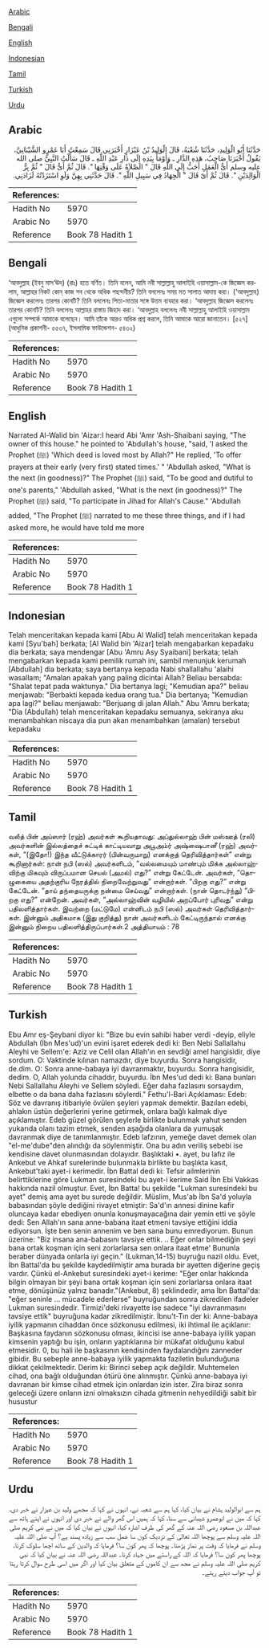 [Arabic](#arabic)

[Bengali](#bengali)

[English](#english)

[Indonesian](#indonesian)

[Tamil](#tamil)

[Turkish](#turkish)

[Urdu](#urdu)

## Arabic


<div dir="rtl" lang="ar" style={{fontSize:'larger',backgroundColor:'#f8f9fa',padding:20}}>
حَدَّثَنَا أَبُو الْوَلِيدِ، حَدَّثَنَا شُعْبَةُ، قَالَ الْوَلِيدُ بْنُ عَيْزَارٍ أَخْبَرَنِي قَالَ سَمِعْتُ أَبَا عَمْرٍو الشَّيْبَانِيَّ، يَقُولُ أَخْبَرَنَا صَاحِبُ، هَذِهِ الدَّارِ ـ وَأَوْمَأَ بِيَدِهِ إِلَى دَارِ عَبْدِ اللَّهِ ـ قَالَ سَأَلْتُ النَّبِيَّ صلى الله عليه وسلم أَىُّ الْعَمَلِ أَحَبُّ إِلَى اللَّهِ قَالَ ‏"‏ الصَّلاَةُ عَلَى وَقْتِهَا ‏"‏‏.‏ قَالَ ثُمَّ أَىُّ قَالَ ‏"‏ ثُمَّ بِرُّ الْوَالِدَيْنِ ‏"‏‏.‏ قَالَ ثُمَّ أَىّ قَالَ ‏"‏ الْجِهَادُ فِي سَبِيلِ اللَّهِ ‏"‏‏.‏ قَالَ حَدَّثَنِي بِهِنَّ وَلَوِ اسْتَزَدْتُهُ لَزَادَنِي‏.‏
</div>
<div style={{backgroundColor:'#f8f9fa',padding:20, marginBottom: 10}}><table> <thead> <tr> <th>References:</th> <th></th> </tr> </thead> <tbody><tr><td>Hadith No</td><td>5970</td></tr><tr><td>Arabic No</td><td>5970</td></tr><tr><td>Reference</td><td>Book 78 Hadith 1</td></tr></tbody></table></div>

## Bengali


<div dir="ltr" lang="bn" style={{fontSize:'larger',backgroundColor:'#f8f9fa',padding:20}}>
‘আবদুল্লাহ (ইবনু মাস‘ঊদ) (রাঃ) হতে বর্ণিত। তিনি বলেন, আমি নবী সাল্লাল্লাহু আলাইহি ওয়াসাল্লাম-কে জিজ্ঞেস করলাম, আল্লাহর নিকট কোন্ কাজ সব থেকে অধিক পছন্দনীয়? তিনি বললেনঃ সময় মত সালাত আদায় করা। (‘আবদুল্লাহ) জিজ্ঞেস করলেনঃ তারপর কোনটি? তিনি বললেনঃ পিতা-মাতার সঙ্গে উত্তম ব্যবহার করা। ‘আবদুল্লাহ জিজ্ঞেস করলেনঃ তারপর কোনটি? তিনি বললেনঃ আল্লাহর রাস্তায় জিহাদ করা। ‘আবদুল্লাহ বললেনঃ নবী সাল্লাল্লাহু আলাইহি ওয়াসাল্লাম এগুলো সম্পর্কে আমাকে বলেছেন। আমি তাঁকে আরও অধিক প্রশ্ন করলে, তিনি আমাকে আরো জানাতেন। [৫২৭] (আধুনিক প্রকাশনী- ৫৫৩৭, ইসলামিক ফাউন্ডেশন- ৫৪৩২)
</div>
<div style={{backgroundColor:'#f8f9fa',padding:20, marginBottom: 10}}><table> <thead> <tr> <th>References:</th> <th></th> </tr> </thead> <tbody><tr><td>Hadith No</td><td>5970</td></tr><tr><td>Arabic No</td><td>5970</td></tr><tr><td>Reference</td><td>Book 78 Hadith 1</td></tr></tbody></table></div>

## English


<div dir="ltr" lang="en" style={{fontSize:'larger',backgroundColor:'#f8f9fa',padding:20}}>
Narrated Al-Walid bin 'Aizar:I heard Abi 'Amr 'Ash-Shaibani saying, "The owner of this house." he pointed to 'Abdullah's house, "said, 'I asked the Prophet (ﷺ) 'Which deed is loved most by Allah?" He replied, 'To offer prayers at their early (very first) stated times.' " 'Abdullah asked, "What is the next (in goodness)?" The Prophet (ﷺ) said, "To be good and dutiful to one's parents," 'Abdullah asked, "What is the next (in goodness)?" The Prophet (ﷺ) said, "To participate in Jihad for Allah's Cause." 'Abdullah added, "The Prophet (ﷺ) narrated to me these three things, and if I had asked more, he would have told me more
</div>
<div style={{backgroundColor:'#f8f9fa',padding:20, marginBottom: 10}}><table> <thead> <tr> <th>References:</th> <th></th> </tr> </thead> <tbody><tr><td>Hadith No</td><td>5970</td></tr><tr><td>Arabic No</td><td>5970</td></tr><tr><td>Reference</td><td>Book 78 Hadith 1</td></tr></tbody></table></div>

## Indonesian


<div dir="ltr" lang="id" style={{fontSize:'larger',backgroundColor:'#f8f9fa',padding:20}}>
Telah menceritakan kepada kami [Abu Al Walid] telah menceritakan kepada kami [Syu'bah] berkata; [Al Walid bin 'Aizar] telah mengabarkan kepadaku dia berkata; saya mendengar [Abu 'Amru Asy Syaibani] berkata; telah mengabarkan kepada kami pemilik rumah ini, sambil menunjuk kerumah [Abdullah] dia berkata; saya bertanya kepada Nabi shallallahu 'alaihi wasallam; "Amalan apakah yang paling dicintai Allah? Beliau bersabda: "Shalat tepat pada waktunya." Dia bertanya lagi; "Kemudian apa?" beliau menjawab: "Berbakti kepada kedua orang tua." Dia bertanya; "Kemudian apa lagi?" beliau menjawab: "Berjuang di jalan Allah." Abu 'Amru berkata; "Dia (Abdullah) telah menceritakan kepadaku semuanya, sekiranya aku menambahkan niscaya dia pun akan menambahkan (amalan) tersebut kepadaku
</div>
<div style={{backgroundColor:'#f8f9fa',padding:20, marginBottom: 10}}><table> <thead> <tr> <th>References:</th> <th></th> </tr> </thead> <tbody><tr><td>Hadith No</td><td>5970</td></tr><tr><td>Arabic No</td><td>5970</td></tr><tr><td>Reference</td><td>Book 78 Hadith 1</td></tr></tbody></table></div>

## Tamil


<div dir="ltr" lang="ta" style={{fontSize:'larger',backgroundColor:'#f8f9fa',padding:20}}>
வலீத் பின் அய்ஸார் (ரஹ்) அவர்கள் கூறியதாவது: அப்துல்லாஹ் பின் மஸ்ஊத் (ரலி) அவர்களின் இல்லத்தைச் சுட்டிக் காட்டியவாறு அபூஅம்ர் அஷ்ஷைபானீ (ரஹ்) அவர்கள், “(இதோ!) இந்த வீட்டுக்காரர் (பின்வருமாறு) எனக்குத் தெரிவித்தார்கள்” என்று கூறினார்கள்: நான் நபி (ஸல்) அவர்களிடம், “வல்லமையும் மாண்பும் மிக்க அல்லாஹ்விற்கு மிகவும் விருப்பமான செயல் (அமல்) எது?” என்று கேட்டேன். அவர்கள், “தொழுகையை அதற்குரிய நேரத்தில் நிறைவேற்றுவது” என்றார்கள். “பிறகு எது?” என்று கேட்டேன். “தாய் தந்தையருக்கு நன்மை செய்வது” என்றார்கள். (நான் தொடர்ந்து) “பிறகு எது?” என்றேன். அவர்கள், “அல்லாஹ்வின் வழியில் அறப்போர் புரிவது” என்று பதிலளித்தார்கள். இவற்றை (மட்டுமே) என்னிடம் நபி (ஸல்) அவர்கள் தெரிவித்தார்கள். இன்னும் அதிகமாக (இது குறித்து) நான் அவர்களிடம் கேட்டிருந்தால் எனக்கு இன்னும் நிறைய பதிலளித்திருப்பார்கள்.2 அத்தியாயம் : 78
</div>
<div style={{backgroundColor:'#f8f9fa',padding:20, marginBottom: 10}}><table> <thead> <tr> <th>References:</th> <th></th> </tr> </thead> <tbody><tr><td>Hadith No</td><td>5970</td></tr><tr><td>Arabic No</td><td>5970</td></tr><tr><td>Reference</td><td>Book 78 Hadith 1</td></tr></tbody></table></div>

## Turkish


<div dir="ltr" lang="tr" style={{fontSize:'larger',backgroundColor:'#f8f9fa',padding:20}}>
Ebu Amr eş-Şeybani diyor ki: "Bize bu evin sahibi haber verdi -deyip, eliyle Abdullah (İbn Mes'ud)'un evini işaret ederek dedi ki: Ben Nebi Sallallahu Aleyhi ve Sellem'e: Aziz ve Celil olan Allah'ın en sevdiği amel hangisidir, diye sordum. O: Vaktinde kılınan namazdır, diye buyurdu. Sonra hangisidir, de.dim. O: Sonra anne-babaya iyi davranmaktır, buyurdu. Sonra hangisidir, dedim. O, Allah yolunda cihaddır, buyurdu. İbn Mes'ud dedi ki: Bana bunları Nebi Sallallahu Aleyhi ve Sellem söyledi. Eğer daha fazlasını sorsaydım, elbette o da bana daha fazlasını söylerdi." Fethu'l-Bari Açıklaması: Edeb: Söz ve davranış itibariyle övülen şeyleri yapmak demektir. Bazıları edebi, ahlakın üstün değerlerini yerine getirmek, onlara bağlı kalmak diye açıklamıştır. Edeb güzel görülen şeylerle birlikte bulunmak yahut senden yukarıda olanı tazim etmek, senden aşağıda olanlara da yumuşak davranmak diye de tanımlanmıştır. Edeb lafzının, yemeğe davet demek olan "el-me'dube"den alındığı da söylenmiştir. Ona bu adın veriliş sebebi ise kendisine davet olunmasından dolayıdır. Başlıktaki •. ayet, bu lafız ile Ankebut ve Ahkaf surelerinde bulunmakla birlikte bu başlıkta kasıt, Ankebut'taki ayet-i kerimedir. İbn Battal dedi ki: Tefsir ailmlerinin belirttiklerine göre Lukman suresindeki bu ayet-i kerime Said İbn Ebi Vakkas hakkında nazil olmuştur. Evet, İbn Batta! bu şekilde "Lukman suresindeki bu ayet" demiş ama ayet bu surede değildir. Müslim, Mus'ab İbn Sa'd yoluyla babasından şöyle dediğini rivayet etmiştir: Sa'd'ın annesi dinine kafir oluncaya kadar ebediyen onunla konuşmayacağına dair yemin etti ve şöyle dedi: Sen Allah'ın sana anne-babana itaat etmeni tavsiye ettiğini iddia ediyorsun. İşte ben senin annenim ve ben sana bunu emrediyorum. Bunun üzerine: "Biz insana ana-babasını tavsiye ettik. .. Eğer onlar bilmediğin şeyi bana ortak koşman için seni zorlarlarsa sen onlara itaat etme' Bununla beraber dünyada onlarla iyi geçin." (Lukman,14-15) buyruğu nazil oldu. Evet, İbn Battal'da bu şekilde kaydedilmiştir ama burada bir ayetten diğerine geçiş vardır. Çünkü el-Ankebut suresindeki ayet-i kerime: "Eğer onlar hakkında bilgin olmayan bir şeyi bana ortak koşman için seni zorlarlarsa onlara itaat etme, dönüşünüz yalnız banadır."(Ankebut, 8) şeklindedir, ama İbn Battal'da: "eğer seninle ... mücadele ederlerse" buyruğundan sonra zikredilen ifadeler Lukman suresindedir. Tirmizi'deki rivayette ise sadece "iyi davranmasını tavsiye ettik" buyruğuna kadar zikredilmiştir. İbnu't-Tın der ki: Anne-babaya iyilik yapmanın cihaddan önce sözkonusu edilmesi, iki ihtimal ile açıklanır: Başkasına faydanın sözkonusu olması, ikincisi ise anne-babaya iyilik yapan kimsenin yaptığı bu işin, onların yaptıklarına bir mükafat olduğunu kabul etmesidir. 0, bu hali ile başkasının kendisinden faydalandığını zanneder gibidir. Bu sebeple anne-babaya iyilik yapmakta faziletin bulunduğuna dikkat çekilmektedir. Derim ki: Birinci sebep açık değildir. Muhtemelen cihad, ona bağlı olduğundan ötürü öne alınmıştır. Çünkü anne-babaya iyi davranan bir kimse cihad etmek için onlardan izin ister. Zira biraz sonra geleceği üzere onların izni olmaksızın cihada gitmenin nehyedildiği sabit bir husustur
</div>
<div style={{backgroundColor:'#f8f9fa',padding:20, marginBottom: 10}}><table> <thead> <tr> <th>References:</th> <th></th> </tr> </thead> <tbody><tr><td>Hadith No</td><td>5970</td></tr><tr><td>Arabic No</td><td>5970</td></tr><tr><td>Reference</td><td>Book 78 Hadith 1</td></tr></tbody></table></div>

## Urdu


<div dir="rtl" lang="ur" style={{fontSize:'larger',backgroundColor:'#f8f9fa',padding:20}}>
ہم سے ابوالولید ہشام نے بیان کیا، کہا ہم سے شعبہ نے، انہوں نے کہا کہ مجھے ولید بن عیزار نے خبر دی، کہا کہ میں نے ابوعمرو شیبانی سے سنا، کہا کہ ہمیں اس گھر والے نے خبر دی اور انہوں نے اپنے ہاتھ سے عبداللہ بن مسعود رضی اللہ عنہ کے گھر کی طرف اشارہ کیا، انہوں نے بیان کیا کہ میں نے نبی کریم صلی اللہ علیہ وسلم سے پوچھا اللہ تعالیٰ کے نزدیک کون سا عمل سب سے زیادہ پسند ہے؟ آپ صلی اللہ علیہ وسلم نے فرمایا کہ وقت پر نماز پڑھنا۔ پوچھا کہ پھر کون سا؟ فرمایا کہ والدین کے ساتھ اچھا سلوک کرنا، پوچھا پھر کون سا؟ فرمایا کہ اللہ کے راستے میں جہاد کرنا۔ عبداللہ رضی اللہ عنہ نے بیان کیا کہ نبی کریم صلی اللہ علیہ وسلم نے مجھ سے ان کاموں کے متعلق بیان کیا اور اگر میں اسی طرح سوال کرتا رہتا تو آپ جواب دیتے رہتے۔
</div>
<div style={{backgroundColor:'#f8f9fa',padding:20, marginBottom: 10}}><table> <thead> <tr> <th>References:</th> <th></th> </tr> </thead> <tbody><tr><td>Hadith No</td><td>5970</td></tr><tr><td>Arabic No</td><td>5970</td></tr><tr><td>Reference</td><td>Book 78 Hadith 1</td></tr></tbody></table></div>